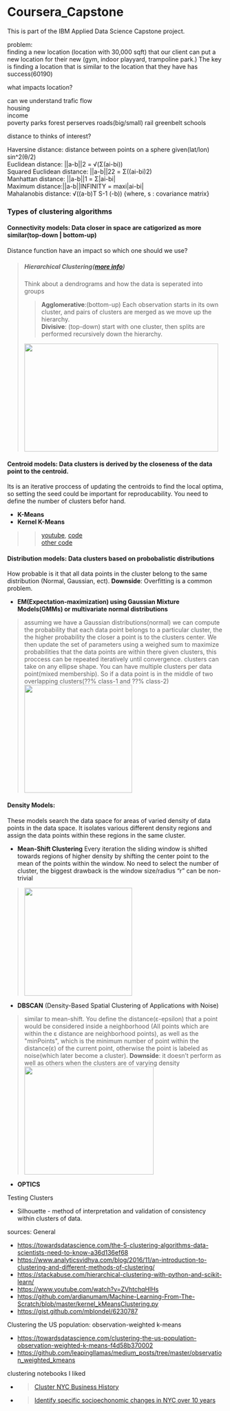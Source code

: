 # Coursera_Capstone

This is part of the IBM Applied Data Science Capstone project.


problem:  
finding a new location (location with 30,000 sqft) that our client can put a new location for their new (gym, indoor playyard, trampoline park.) The key is finding a location that is similar to the location that they have has success(60190)  

what impacts location?  

can we understand trafic flow  
housing  
income  
poverty
parks
forest perserves
roads(big/small)
rail
greenbelt
schools

distance to thinks of interest?    


Haversine distance: distance between points on a sphere given(lat/lon) sin^2(θ/2)  
Euclidean distance: ||a-b||2 = √(Σ(ai-bi))  
Squared Euclidean distance: ||a-b||22 = Σ((ai-bi)2)  
Manhattan distance: ||a-b||1 = Σ|ai-bi|  
Maximum distance:||a-b||INFINITY = maxi|ai-bi|  
Mahalanobis distance: √((a-b)T S-1 (-b))   {where, s : covariance matrix}  

### Types of clustering algorithms  
  
#### Connectivity models: Data closer in space are catigorized as more similar(top-down | bottom-up)  
Distance function have an impact so which one should we use?   
> ##### Hierarchical Clustering([more info](https://stackabuse.com/hierarchical-clustering-with-python-and-scikit-learn/))
> Think about a dendrograms and how the data is seperated into groups  
>> **Agglomerative**:(bottom-up) Each observation starts in its own cluster, and pairs of clusters are merged as we move up the hierarchy.  
>> **Divisive**: (top-down) start with one cluster, then splits are performed recursively down the hierarchy.
> <img src="https://cdn-images-1.medium.com/max/1000/1*ET8kCcPpr893vNZFs8j4xg.gif" width="450" height="250" />

#### Centroid models: Data clusters is derived by the closeness of the data point to the centroid.   
Its is an iterative proccess of updating the centroids to find the local optima, so setting the seed could be important for reproducability. You need to define the number of clusters befor hand.   
- **K-Means** 
- **Kernel K-Means**
>> [youtube](https://www.youtube.com/watch?v=ZVhtchqHlHs), [code](https://github.com/ardianumam/Machine-Learning-From-The-Scratch/blob/master/kernel_kMeansClustering.py)  
>> [other code](https://gist.github.com/mblondel/6230787)  

#### Distribution models: Data clusters based on probobalistic distributions
How probable is it that all data points in the cluster belong to the same distribution (Normal, Gaussian, ect). 
**Downside**: Overfitting is a common problem.
- **EM(Expectation-maximization) using Gaussian Mixture Models(GMMs) or multivariate normal distributions** 
> assuming we have a Gaussian distributions(normal)
we can compute the probability that each data point belongs to a particular cluster, the the higher probability the closer a point is to the clusters center. We then update the set of parameters using a weighed sum to maximize probabilities that the data points are within there given clusters, this proccess can be repeated iteratively until convergence. 
>clusters can take on any ellipse shape.
>  You can have multiple clusters per data point(mixed membership). So if a data point is in the middle of two overlapping clusters(??% class-1 and ??% class-2)
> <img src="https://cdn-images-1.medium.com/max/1000/1*OyXgise21a23D5JCss8Tlg.gif" width="250" height="250" />

#### Density Models:  
These models search the data space for areas of varied density of data points in the data space. It isolates various different density regions and assign the data points within these regions in the same cluster.
- **Mean-Shift Clustering** 
Every iteration the sliding window is shifted towards regions of higher density by shifting the center point to the mean of the points within the window. No need to select the number of cluster, the biggest drawback is the window size/radius “r” can be non-trivial
> <img src="https://cdn-images-1.medium.com/max/1000/1*bkFlVrrm4HACGfUzeBnErw.gif" width="250" height="250" />
- **DBSCAN** (Density-Based Spatial Clustering of Applications with Noise) 
> similar to mean-shift. You define the distance(ε-epsilon) that a point would be considered inside a neighborhood (All points which are within the ε distance are neighborhood points), as well as the "minPoints", which is the minimum number of point within the distance(ε) of the current point, otherwise the point is labeled as noise(which later become a cluster). 
> **Downside**: it doesn’t perform as well as others when the clusters are of varying density
> <img src="https://cdn-images-1.medium.com/max/1000/1*tc8UF-h0nQqUfLC8-0uInQ.gif" width="300" height="250" />
- **OPTICS**  

Testing Clusters
- Silhouette - method of interpretation and validation of consistency within clusters of data.



sources:
General
- https://towardsdatascience.com/the-5-clustering-algorithms-data-scientists-need-to-know-a36d136ef68  
- https://www.analyticsvidhya.com/blog/2016/11/an-introduction-to-clustering-and-different-methods-of-clustering/ 
- https://stackabuse.com/hierarchical-clustering-with-python-and-scikit-learn/
- https://www.youtube.com/watch?v=ZVhtchqHlHs    
- https://github.com/ardianumam/Machine-Learning-From-The-Scratch/blob/master/kernel_kMeansClustering.py
- https://gist.github.com/mblondel/6230787 

Clustering the US population: observation-weighted k-means
- https://towardsdatascience.com/clustering-the-us-population-observation-weighted-k-means-f4d58b370002
- https://github.com/leapingllamas/medium_posts/tree/master/observation_weighted_kmeans


clustering notebooks I liked
- >[Cluster NYC Business History](https://github.com/vishelar/PUI2016_vys217/blob/master/HW11_vys217/HW11_2_vys217.ipynb)
- >[Identify specific socioechonomic changes in NYC over 10 years](https://github.com/vishelar/PUI2016_vys217/blob/master/Final/PUI2016_final_vys217.ipynb)

